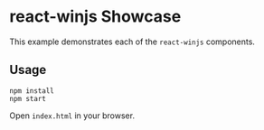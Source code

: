 # react-winjs Showcase

This example demonstrates each of the `react-winjs` components.

## Usage

```
npm install
npm start
```

Open `index.html` in your browser.